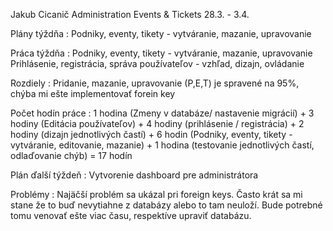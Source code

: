 Jakub Cicanič
Administration Events & Tickets 
28.3. - 3.4.

Plány týždňa : Podniky, eventy, tikety - vytváranie, mazanie, upravovanie

Práca týždňa : 
	Podniky, eventy, tikety - vytváranie, mazanie, upravovanie
	Prihlásenie, registrácia, správa používateľov - vzhľad, dizajn, ovládanie

Rozdiely : Pridanie, mazanie, upravovanie (P,E,T) je spravené na 95%, chýba mi ešte implementovať forein key


Počet hodín práce : 
	1 hodina (Zmeny v databáze/ nastavenie migrácií) + 
	3 hodiny (Editácia používateľov) + 
	4 hodiny (prihlásenie / registrácia) +
	2 hodiny (dizajn jednotlivých častí) +
	6 hodin  (Podniky, eventy, tikety - vytváranie, editovanie, mazanie) +
	1 hodina (testovanie jednotlivých častí, odlaďovanie chýb)
= 17 hodín

Plán ďalší týždeň : Vytvorenie dashboard pre administrátora

Problémy : Najäčší problém sa ukázal pri foreign keys. Často krát sa mi stane že to buď nevytiahne z databázy alebo to tam neuloží. Bude potrebné tomu venovať ešte viac času, respektíve upraviť databázu.  